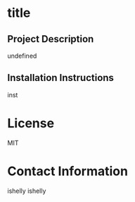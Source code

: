 # title
## Project Description
undefined
## Installation Instructions
inst
# License
MIT
# Contact Information
ishelly
ishelly
